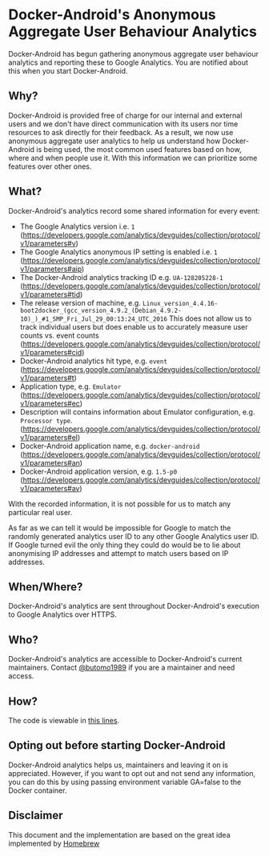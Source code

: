 # Docker-Android's Anonymous Aggregate User Behaviour Analytics
Docker-Android has begun gathering anonymous aggregate user behaviour analytics and reporting these to Google Analytics. You are notified about this when you start Docker-Android.

## Why?
Docker-Android is provided free of charge for our internal and external users and we don't have direct communication with its users nor time resources to ask directly for their feedback. As a result, we now use anonymous aggregate user analytics to help us understand how Docker-Android is being used, the most common used features based on how, where and when people use it. With this information we can prioritize some features over other ones.

## What?
Docker-Android's analytics record some shared information for every event:

- The Google Analytics version i.e. `1` (https://developers.google.com/analytics/devguides/collection/protocol/v1/parameters#v)
- The Google Analytics anonymous IP setting is enabled i.e. `1` (https://developers.google.com/analytics/devguides/collection/protocol/v1/parameters#aip)
- The Docker-Android analytics tracking ID e.g. `UA-128205228-1` (https://developers.google.com/analytics/devguides/collection/protocol/v1/parameters#tid)
- The release version of machine, e.g. `Linux_version_4.4.16-boot2docker_(gcc_version_4.9.2_(Debian_4.9.2-10)_)_#1_SMP_Fri_Jul_29_00:13:24_UTC_2016` This does not allow us to track individual users but does enable us to accurately measure user counts vs. event counts (https://developers.google.com/analytics/devguides/collection/protocol/v1/parameters#cid)
- Docker-Android analytics hit type, e.g. `event` (https://developers.google.com/analytics/devguides/collection/protocol/v1/parameters#t)
- Application type, e.g. `Emulator` (https://developers.google.com/analytics/devguides/collection/protocol/v1/parameters#ec)
- Description will contains information about Emulator configuration, e.g. `Processor type`. (https://developers.google.com/analytics/devguides/collection/protocol/v1/parameters#el)
- Docker-Android application name, e.g. `docker-android` (https://developers.google.com/analytics/devguides/collection/protocol/v1/parameters#an)
- Docker-Android application version, e.g. `1.5-p0` (https://developers.google.com/analytics/devguides/collection/protocol/v1/parameters#av)

With the recorded information, it is not possible for us to match any particular real user.

As far as we can tell it would be impossible for Google to match the randomly generated analytics user ID to any other Google Analytics user ID. If Google turned evil the only thing they could do would be to lie about anonymising IP addresses and attempt to match users based on IP addresses.

## When/Where?
Docker-Android's analytics are sent throughout Docker-Android's execution to Google Analytics over HTTPS.

## Who?
Docker-Android's analytics are accessible to Docker-Android's current maintainers. Contact [@butomo1989](https://github.com/butomo1989) if you are a maintainer and need access.

## How?
The code is viewable in [this lines](./src/appium.sh#L225-L247).

## Opting out before starting Docker-Android
Docker-Android analytics helps us, maintainers and leaving it on is appreciated. However, if you want to opt out and not send any information, you can do this by using passing environment variable GA=false to the Docker container.

## Disclaimer
This document and the implementation are based on the great idea implemented by [Homebrew](https://github.com/Homebrew/brew/blob/master/docs/Analytics.md)
